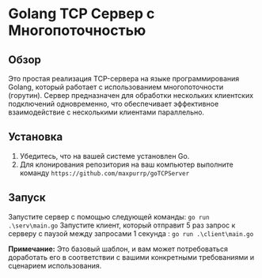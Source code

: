 #   Golang TCP Сервер с Многопоточностью

## Обзор
Это простая реализация TCP-сервера на языке программирования Golang, который работает с использованием многопоточности (горутин). Сервер предназначен для обработки нескольких клиентских подключений одновременно, что обеспечивает эффективное взаимодействие с несколькими клиентами параллельно.

## Установка
1. Убедитесь, что на вашей системе установлен Go.
2. Для клонирования репозитория на ваш компьютер выполните команду ```https://github.com/maxpurrp/goTCPServer```

## Запуск
Запустите сервер с помощью следующей команды:
```go run .\serv\main.go```
Запустите клиент, который отправит 5 раз запрос к серверу с паузой между запросами 1 секунда :
```go run .\client\main.go```


**Примечание:** Это базовый шаблон, и вам может потребоваться доработать его в соответствии с вашими конкретными требованиями и сценарием использования.
